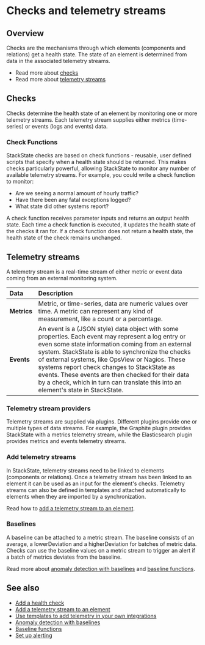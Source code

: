 # Checks and telemetry streams

## Overview

Checks are the mechanisms through which elements (components and relations) get a health state. The state of an element is determined from data in the associated telemetry streams.

- Read more about [checks](#checks)
- Read more about [telemetry streams](#telemetry-streams)

## Checks

Checks determine the health state of an element by monitoring one or more telemetry streams. Each telemetry stream supplies either metrics (time-series) or events (logs and events) data. 

### Check Functions

StackState checks are based on check functions - reusable, user defined scripts that specify when a health state should be returned. This makes checks particularly powerful, allowing StackState to monitor any number of available telemetry streams. For example, you could write a check function to monitor:

* Are we seeing a normal amount of hourly traffic?
* Have there been any fatal exceptions logged?
* What state did other systems report?

A check function receives parameter inputs and returns an output health state. Each time a check function is executed, it updates the health state of the checks it ran for. If a check function does not return a health state, the health state of the check remains unchanged.

## Telemetry streams

A telemetry stream is a real-time stream of either metric or event data coming from an external monitoring system.

| Data | Description | 
|:---|:---|
| **Metrics** | Metric, or time-series, data are numeric values over time. A metric can represent any kind of measurement, like a count or a percentage. |
| **Events** | An event is a \(JSON style\) data object with some properties. Each event may represent a log entry or even some state information coming from an external system. StackState is able to synchronize the checks of external systems, like OpsView or Nagios. These systems report check changes to StackState as events. These events are then checked for their data by a check, which in turn can translate this into an element's state in StackState. |

### Telemetry stream providers

Telemetry streams are supplied via plugins. Different plugins provide one or multiple types of data streams. For example, the Graphite plugin provides StackState with a metrics telemetry stream, while the Elasticsearch plugin provides metrics and events telemetry streams.

### Add telemetry streams

In StackState, telemetry streams need to be linked to elements (components or relations). Once a telemetry stream has been linked to an element it can be used as an input for the element's checks. Telemetry streams can also be defined in templates and attached automatically to elements when they are imported by a synchronization.

Read how to [add a telemetry stream to an element](/use/health-state-and-alerts/add-telemetry-to-element.md). 

### Baselines

A baseline can be attached to a metric stream. The baseline consists of an average, a lowerDeviation and a higherDeviation for batches of metric data. Checks can use the baseline values on a metric stream to trigger an alert if a batch of metrics deviates from the baseline. 

Read more about [anomaly detection with baselines](/use/health-state-and-alerts/anomaly-detection-with-baselines.md) and [baseline functions](/configure/telemetry/baseline-functions.md).

## See also

- [Add a health check](/use/health-state-and-alerts/add-a-health-check.md)
- [Add a telemetry stream to an element](/use/health-state-and-alerts/add-telemetry-to-element.md)
- [Use templates to add telemetry in your own integrations](/configure/telemetry/telemetry_synchronized_topology.md)
- [Anomaly detection with baselines](/use/health-state-and-alerts/anomaly-detection-with-baselines.md)
- [Baseline functions](/configure/telemetry/baseline-functions.md)
- [Set up alerting](/use/health-state-and-alerts/set-up-alerting.md)

